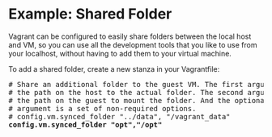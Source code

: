 # Example: Shared Folder
Vagrant can be configured to easily share folders between the local host and VM, so you can use all the development tools that you like to use from your localhost, without having to add them to your virtual machine.

To add a shared folder, create a new stanza in your Vagrantfile:
<pre>
# Share an additional folder to the guest VM. The first argument is
# the path on the host to the actual folder. The second argument is
# the path on the guest to mount the folder. And the optional third
# argument is a set of non-required options.
# config.vm.synced_folder "../data", "/vagrant_data"
<b>config.vm.synced_folder "opt","/opt"</b>
</pre>
